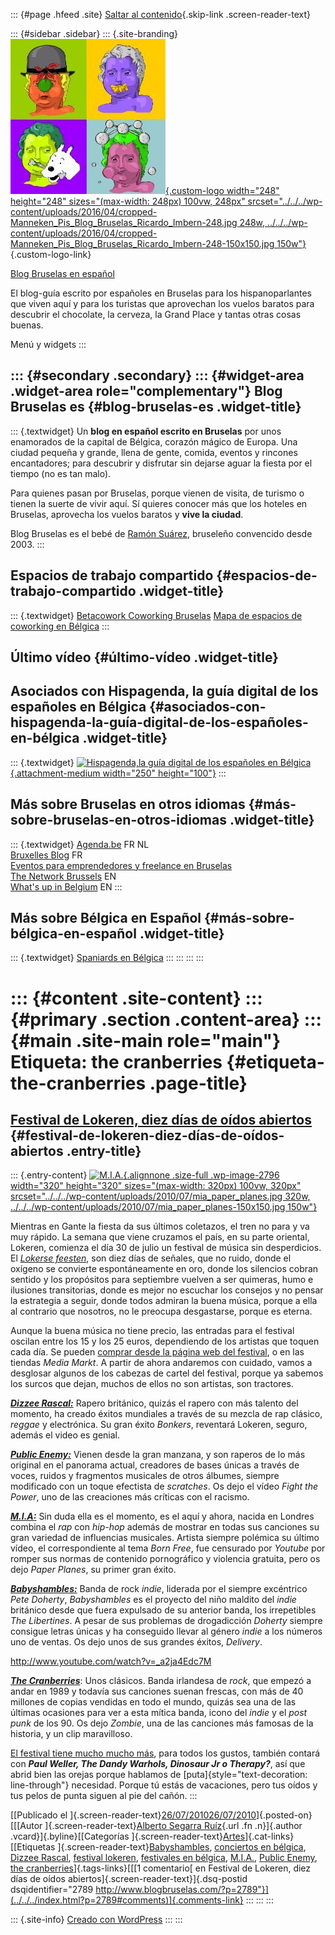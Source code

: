 ::: {#page .hfeed .site}
[Saltar al contenido](index.html#content){.skip-link
.screen-reader-text}

::: {#sidebar .sidebar}
::: {.site-branding}
[![](../../../wp-content/uploads/2016/04/cropped-Manneken_Pis_Blog_Bruselas_Ricardo_Imbern-248.jpg){.custom-logo
width="248" height="248" sizes="(max-width: 248px) 100vw, 248px"
srcset="../../../wp-content/uploads/2016/04/cropped-Manneken_Pis_Blog_Bruselas_Ricardo_Imbern-248.jpg 248w, ../../../wp-content/uploads/2016/04/cropped-Manneken_Pis_Blog_Bruselas_Ricardo_Imbern-248-150x150.jpg 150w"}](../../../index.html){.custom-logo-link}

[Blog Bruselas en español](../../../index.html)

El blog-guía escrito por españoles en Bruselas para los hispanoparlantes
que viven aquí y para los turistas que aprovechan los vuelos baratos
para descubrir el chocolate, la cerveza, la Grand Place y tantas otras
cosas buenas.

Menú y widgets
:::

::: {#secondary .secondary}
::: {#widget-area .widget-area role="complementary"}
Blog Bruselas es {#blog-bruselas-es .widget-title}
----------------

::: {.textwidget}
Un **blog en español escrito en Bruselas** por unos enamorados de la
capital de Bélgica, corazón mágico de Europa. Una ciudad pequeña y
grande, llena de gente, comida, eventos y rincones encantadores; para
descubrir y disfrutar sin dejarse aguar la fiesta por el tiempo (no es
tan malo).

Para quienes pasan por Bruselas, porque vienen de visita, de turismo o
tienen la suerte de vivir aquí. Sí quieres conocer más que los hoteles
en Bruselas, aprovecha los vuelos baratos y **vive la ciudad**.

Blog Bruselas es el bebé de [Ramón Suárez](http://www.ramonsuarez.com),
bruseleño convencido desde 2003.
:::

Espacios de trabajo compartido {#espacios-de-trabajo-compartido .widget-title}
------------------------------

::: {.textwidget}
[Betacowork Coworking Bruselas](http://www.betacowork.com) [Mapa de
espacios de coworking en Bélgica](http://coworkingbelgium.com)
:::

Último vídeo {#último-vídeo .widget-title}
------------

Asociados con Hispagenda, la guía digital de los españoles en Bélgica {#asociados-con-hispagenda-la-guía-digital-de-los-españoles-en-bélgica .widget-title}
---------------------------------------------------------------------

::: {.textwidget}
[![Hispagenda,la guía digital de los españoles en
Bélgica](../../../wp-content/uploads/2010/04/Hispagenda-250px.gif "Hispagenda, la guía digital de los españoles en Bélgica"){.attachment-medium
width="250" height="100"}](http://www.hispagenda.com)
:::

Más sobre Bruselas en otros idiomas {#más-sobre-bruselas-en-otros-idiomas .widget-title}
-----------------------------------

::: {.textwidget}
[Agenda.be](http://www.agenda.be) FR NL\
[Bruxelles Blog](http://www.bxlblog.be/) FR\
[Eventos para emprendedores y freelance en
Bruselas](http://www.betacowork.com/events/)\
[The Network
Brussels](http://groups.yahoo.com/group/TheNetworkBrussels/) EN\
[What\'s up in Belgium](http://www.whatsupin.be/) EN
:::

Más sobre Bélgica en Español {#más-sobre-bélgica-en-español .widget-title}
----------------------------

::: {.textwidget}
[Spaniards en Bélgica](http://www.spaniards.es/paises/belgica)
:::
:::
:::
:::

::: {#content .site-content}
::: {#primary .section .content-area}
::: {#main .site-main role="main"}
Etiqueta: the cranberries {#etiqueta-the-cranberries .page-title}
=========================

[Festival de Lokeren, diez días de oídos abiertos](../../../index.html?p=2789) {#festival-de-lokeren-diez-días-de-oídos-abiertos .entry-title}
------------------------------------------------------------------------------

::: {.entry-content}
[![M.I.A.
](../../../wp-content/uploads/2010/07/mia_paper_planes.jpg){.alignnone
.size-full .wp-image-2796 width="320" height="320"
sizes="(max-width: 320px) 100vw, 320px"
srcset="../../../wp-content/uploads/2010/07/mia_paper_planes.jpg 320w, ../../../wp-content/uploads/2010/07/mia_paper_planes-150x150.jpg 150w"}](http://www.blogbruselas.com/2010/07/festival-lokeren.html/mia_paper_planes)

[](http://www.blogbruselas.com/2010/07/festival-lokeren.html/mia_paper_planes)Mientras
en Gante la fiesta da sus últimos coletazos, el tren no para y va muy
rápido. La semana que viene cruzamos el país, en su parte oriental,
Lokeren, comienza el día 30 de julio un festival de música sin
desperdicios. El *[Lokerse
feesten](http://www.lokersefeesten.be/en/home)*, son diez días de
señales, que no ruido, donde el oxígeno se convierte espontáneamente en
oro, donde los silencios cobran sentido y los propósitos para septiembre
vuelven a ser quimeras, humo e ilusiones transitorias, donde es mejor no
escuchar los consejos y no pensar la estrategia a seguir, donde todos
admiran la buena música, porque a ella al contrario que nosotros, no le
preocupa desgastarse, porque es eterna.

Aunque la buena música no tiene precio, las entradas para el festival
oscilan entre los 15 y los 25 euros, dependiendo de los artistas que
toquen cada día. Se pueden [comprar desde la página web del
festival](http://shop.zetes.be/BasketEditor.aspx), o en las tiendas
*Media Markt*. A partir de ahora andaremos con cuidado, vamos a
desglosar algunos de los cabezas de cartel del festival, porque ya
sabemos los surcos que dejan, muchos de ellos no son artistas, son
tractores.

***[Dizzee Rascal:](http://www.dizzeerascal.co.uk/)*** Rapero británico,
quizás el rapero con más talento del momento, ha creado éxitos mundiales
a través de su mezcla de rap clásico, *reggae* y electrónica. Su gran
éxito *Bonkers*, reventará Lokeren, seguro, además el video es genial.

***[Public Enemy:](http://www.publicenemy.com/)*** Vienen desde la gran
manzana, y son raperos de lo más original en el panorama actual,
creadores de bases únicas a través de voces, ruidos y fragmentos
musicales de otros álbumes, siempre modificado con un toque efectista de
*scratches*. Os dejo el vídeo *Fight the Power*, uno de las creaciones
más críticas con el racismo.

***[M.I.A:](http://www.miauk.com/mayaaspect/)*** Sin duda ella es el
momento, es el aquí y ahora, nacida en Londres combina el *rap* con
*hip-hop* además de mostrar en todas sus canciones su gran variedad de
influencias musicales. Artista siempre polémica su último vídeo, el
correspondiente al tema *Born Free*, fue censurado por *Youtube* por
romper sus normas de contenido pornográfico y violencia gratuita, pero
os dejo *Paper Planes*, su primer gran éxito.

***[Babyshambles:](http://www.babyshambles.net/)*** Banda de rock
*indie*, liderada por el siempre excéntrico *Pete Doherty*,
*Babyshambles* es el proyecto del niño maldito del *indie* británico
desde que fuera expulsado de su anterior banda, los irrepetibles *The
Libertines*. A pesar de sus problemas de drogadicción *Doherty* siempre
consigue letras únicas y ha conseguido llevar al género *indie* a los
números uno de ventas. Os dejo unos de sus grandes éxitos, *Delivery*.

<http://www.youtube.com/watch?v=_a2ja4Edc7M>

***[The Cranberries](http://www.cranberries.com/)***: Unos clásicos.
Banda irlandesa de *rock*, que empezó a andar en 1989 y todavía sus
canciones suenan frescas, con más de 40 millones de copias vendidas en
todo el mundo, quizás sea una de las últimas ocasiones para ver a esta
mítica banda, icono del *indie* y el *post punk* de los 90. Os dejo
*Zombie*, una de las canciones más famosas de la historia, y un clip
maravilloso.

[El festival tiene mucho mucho
más](http://www.lokersefeesten.be/en/program), para todos los gustos,
también contará con ***Paul Weller, The Dandy Warhols, Dinosaur Jr o
Therapy?***, así que abrid bien las orejas porque hablamos de
[puta]{style="text-decoration: line-through"} necesidad. Porque tú estás
de vacaciones, pero tus oídos y tus pelos de punta siguen al pie del
cañón.
:::

[[Publicado el
]{.screen-reader-text}[26/07/201026/07/2010](../../../index.html?p=2789)]{.posted-on}[[[Autor
]{.screen-reader-text}[Alberto Segarra
Ruíz](../../author/albertosegarraruiz/index.html){.url .fn .n}]{.author
.vcard}]{.byline}[[Categorías
]{.screen-reader-text}[Artes](../../category/artes/index.html)]{.cat-links}[[Etiquetas
]{.screen-reader-text}[Babyshambles](../babyshambles/index.html),
[conciertos en bélgica](../conciertos-en-belgica/index.html), [Dizzee
Rascal](../dizzee-rascal/index.html), [festival
lokeren](../festival-lokeren/index.html), [festivales en
bélgica](../festivales-en-belgica/index.html),
[M.I.A.](../m-i-a/index.html), [Public
Enemy](../public-enemy/index.html), [the
cranberries](index.html)]{.tags-links}[[[1 comentario[ en Festival de
Lokeren, diez días de oídos abiertos]{.screen-reader-text}]{.dsq-postid
dsqidentifier="2789 http://www.blogbruselas.com/?p=2789"}](../../../index.html?p=2789#comments)]{.comments-link}
:::
:::
:::

::: {.site-info}
[Creado con WordPress](https://es.wordpress.org/)
:::
:::
